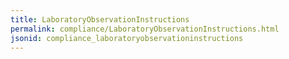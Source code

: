 ```yaml
---
title: LaboratoryObservationInstructions
permalink: compliance/LaboratoryObservationInstructions.html
jsonid: compliance_laboratoryobservationinstructions
---
```

